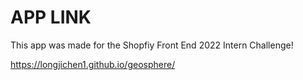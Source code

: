 # APP LINK
This app was made for the Shopfiy Front End 2022 Intern Challenge!

https://longjichen1.github.io/geosphere/

